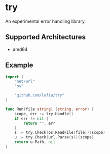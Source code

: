 # try
An experimental error handling library.

## Supported Architectures

* amd64

## Example

```go
import (
	"net/url"
	"os"

	"github.com/lufia/try"
)

func Run(file string) (string, error) {
	scope, err := try.Handle()
	if err != nil {
		return "", err
	}
	s := try.Check(os.ReadFile(file))(scope)
	u := try.Check(url.Parse(s))(scope)
	return u.Path, nil
}
```
